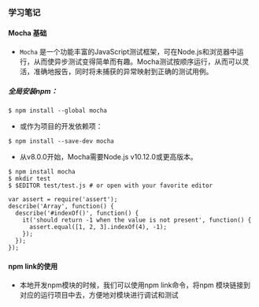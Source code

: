 ### 学习笔记

#### Mocha 基础
* `Mocha` 是一个功能丰富的JavaScript测试框架，可在Node.js和浏览器中运行，从而使异步测试变得简单而有趣。Mocha测试按顺序运行，从而可以灵活，准确地报告，同时将未捕获的异常映射到正确的测试用例。

##### 全局安装npm：

`$ npm install --global mocha`
* 或作为项目的开发依赖项：

`$ npm install --save-dev mocha`
* 从v8.0.0开始，Mocha需要Node.js v10.12.0或更高版本。

```
$ npm install mocha
$ mkdir test
$ $EDITOR test/test.js # or open with your favorite editor
```

```
var assert = require('assert');
describe('Array', function() {
  describe('#indexOf()', function() {
    it('should return -1 when the value is not present', function() {
      assert.equal([1, 2, 3].indexOf(4), -1);
    });
  });
});
```
#### npm link的使用
* 本地开发npm模块的时候，我们可以使用npm link命令，将npm 模块链接到对应的运行项目中去，方便地对模块进行调试和测试